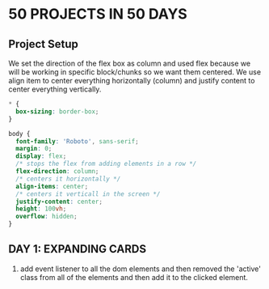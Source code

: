 # 50 PROJECTS IN 50 DAYS

## Project Setup

We set the direction of the flex box as column and used flex because we will be
working in specific block/chunks so we want them centered. We use align item to
center everything horizontally (column) and justify content to center everything
vertically.

```css
* {
  box-sizing: border-box;
}

body {
  font-family: 'Roboto', sans-serif;
  margin: 0;
  display: flex;
  /* stops the flex from adding elements in a row */
  flex-direction: column;
  /* centers it horizontally */
  align-items: center;
  /* centers it verticall in the screen */
  justify-content: center;
  height: 100vh;
  overflow: hidden;
}
```

## DAY 1: EXPANDING CARDS

1. add event listener to all the dom elements and then removed the 'active'
   class from all of the elements and then add it to the clicked element.
